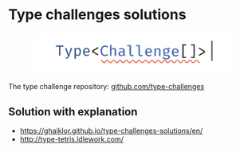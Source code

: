 # Type challenges solutions

<p align='center'>
    <img src='./logo.svg' width='400'/>
</p>

The type challenge repository: [github.com/type-challenges](https://github.com/type-challenges/type-challenges)

## Solution with explanation

-   https://ghaiklor.github.io/type-challenges-solutions/en/
-   http://type-tetris.ldlework.com/
